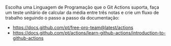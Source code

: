 Escolha uma Linguagem de Programação que o Git Actions suporta, faça um teste unitário de calcular da média entre três notas e crie um fluxo de trabalho seguindo o passo a passo da documentação:

* https://docs.github.com/pt/free-pro-team@latest/actions
* https://docs.github.com/pt/actions/learn-github-actions/introduction-to-github-actions


		
